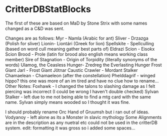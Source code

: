 # CritterDBStatBlocks

The first of these are based on MaD by Stone Strix with some names changed as a C&D was sent. 

Changes are as follows:
Myr - Namla (Arabic for ant)
Sliver - Drzazga (Polish for sliver)
Lionin- Liontári (Greek for lion)
Spellskite - Spellculling (based on word cull meaning gather best parts of)
Eldrazi Scion - Eisokx Scion
Brood - Prole (latin for brood also english means working class member)
Sire of Stagnation - Origin of Torpidity (literally synonyms of the words)
Ulamog, the Ceasless Hunger- Zredreg the Everlasting Hunger
Frost Giant Jarl - Frost Giant Jötnar
Caustic Crawler - Mordant Stalker
Chamaelean - Chamaeleon (after the constellation)
Phelddagrif - winged hippo? this one was more of an im tired and have no clue how to rename...
Other Notes:
Foxhawk - I changed the talons to slashing damage as I felt piercing was incorrect (I could be wrong I haven't double checked)
Sylvan Stalker - left due to me not being able to find a mtg card with the same name. Sylvan simply means wooded so I thought it was fine.

I should probably rename Orc Hand of Gruumsh but i ran out of ideas.
Vodyanoy - left alone as its a Monster in slavic mythology
Some Alignments are in the description as any nuetral etc could not be used in the critterDB system.
edit: formatting it was gross so i added some spaces...
